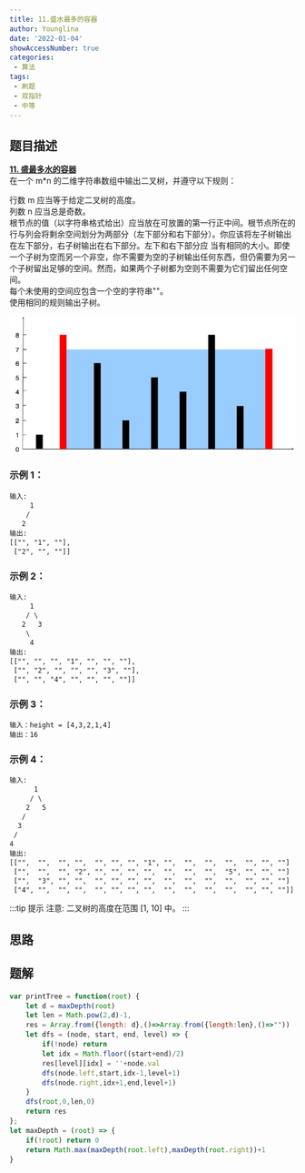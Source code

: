 ```yaml
---
title: 11.盛水最多的容器
author: Younglina
date: '2022-01-04'
showAccessNumber: true
categories:
 - 算法
tags:
 - 刷题
 - 双指针
 - 中等
---
```

## 题目描述
**[11. 盛最多水的容器](https://leetcode-cn.com/problems/container-with-most-water/)**   
在一个 m*n 的二维字符串数组中输出二叉树，并遵守以下规则：  

行数 m 应当等于给定二叉树的高度。  
列数 n 应当总是奇数。  
根节点的值（以字符串格式给出）应当放在可放置的第一行正中间。根节点所在的行与列会将剩余空间划分为两部分（左下部分和右下部分）。你应该将左子树输出在左下部分，右子树输出在右下部分。左下和右下部分应  当有相同的大小。即使一个子树为空而另一个非空，你不需要为空的子树输出任何东西，但仍需要为另一个子树留出足够的空间。然而，如果两个子树都为空则不需要为它们留出任何空间。  
每个未使用的空间应包含一个空的字符串""。  
使用相同的规则输出子树。  

![](https://raw.githubusercontent.com/Younglina/images/master/leetcode11.png)

### 示例 1：
```
输入:  
     1  
    /  
   2  
输出:  
[["", "1", ""],  
 ["2", "", ""]]  
```

### 示例 2：
```
输入:  
     1  
    / \  
   2   3  
    \  
     4  
输出:  
[["", "", "", "1", "", "", ""],  
 ["", "2", "", "", "", "3", ""],  
 ["", "", "4", "", "", "", ""]]  
```

### 示例 3：
```
输入：height = [4,3,2,1,4]
输出：16
```

### 示例 4：
```
输入:   
      1   
     / \  
    2   5  
   /   
  3   
 /   
4   
输出:  
[["",  "",  "", "",  "", "", "", "1", "",  "",  "",  "",  "", "", ""]  
 ["",  "",  "", "2", "", "", "", "",  "",  "",  "",  "5", "", "", ""]  
 ["",  "3", "", "",  "", "", "", "",  "",  "",  "",  "",  "", "", ""]  
 ["4", "",  "", "",  "", "", "", "",  "",  "",  "",  "",  "", "", ""]]  
```

:::tip 提示
注意: 二叉树的高度在范围 [1, 10] 中。
:::

## 思路

## 题解
```javascript
var printTree = function(root) {
    let d = maxDepth(root)
    let len = Math.pow(2,d)-1,
    res = Array.from({length: d},()=>Array.from({length:len},()=>""))
    let dfs = (node, start, end, level) => {
        if(!node) return
        let idx = Math.floor((start+end)/2)
        res[level][idx] = ''+node.val
        dfs(node.left,start,idx-1,level+1)
        dfs(node.right,idx+1,end,level+1)
    }
    dfs(root,0,len,0)
    return res
};
let maxDepth = (root) => {
    if(!root) return 0
    return Math.max(maxDepth(root.left),maxDepth(root.right))+1
}
```